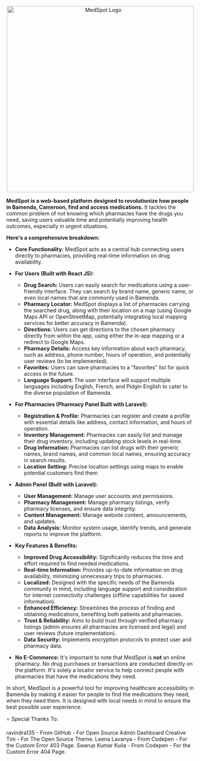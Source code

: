 <p align="center"><img src="logo.png" alt="MedSpot Logo" width="500"></p>

**MedSpot is a web-based platform designed to revolutionize how people in Bamenda, Cameroon, find and access medications.** It tackles the common problem of not knowing which pharmacies have the drugs you need, saving users valuable time and potentially improving health outcomes, especially in urgent situations.

**Here's a comprehensive breakdown:**

*   **Core Functionality:** MedSpot acts as a central hub connecting users directly to pharmacies, providing real-time information on drug availability.

*   **For Users (Built with React JS):**

    *   **Drug Search:** Users can easily search for medications using a user-friendly interface. They can search by brand name, generic name, or even local names that are commonly used in Bamenda.
    *   **Pharmacy Locator:** MedSpot displays a list of pharmacies carrying the searched drug, along with their location on a map (using Google Maps API or OpenStreetMap, potentially integrating local mapping services for better accuracy in Bamenda).
    *   **Directions:** Users can get directions to the chosen pharmacy directly from within the app, using either the in-app mapping or a redirect to Google Maps.
    *   **Pharmacy Details:** Access key information about each pharmacy, such as address, phone number, hours of operation, and potentially user reviews (to be implemented).
    *   **Favorites:** Users can save pharmacies to a "favorites" list for quick access in the future.
    *   **Language Support:** The user interface will support multiple languages including English, French, and Pidgin English to cater to the diverse population of Bamenda.

*   **For Pharmacies (Pharmacy Panel Built with Laravel):**

    *   **Registration & Profile:** Pharmacies can register and create a profile with essential details like address, contact information, and hours of operation.
    *   **Inventory Management:** Pharmacies can easily list and manage their drug inventory, including updating stock levels in real-time.
    *   **Drug Information:** Pharmacies can list drugs with their generic names, brand names, and common local names, ensuring accuracy in search results.
    *   **Location Setting:** Precise location settings using maps to enable potential customers find them

*   **Admin Panel (Built with Laravel):**

    *   **User Management:** Manage user accounts and permissions.
    *   **Pharmacy Management:** Manage pharmacy listings, verify pharmacy licenses, and ensure data integrity.
    *   **Content Management:** Manage website content, announcements, and updates.
    *   **Data Analysis:** Monitor system usage, identify trends, and generate reports to improve the platform.

*   **Key Features & Benefits:**

    *   **Improved Drug Accessibility:** Significantly reduces the time and effort required to find needed medications.
    *   **Real-time Information:** Provides up-to-date information on drug availability, minimizing unnecessary trips to pharmacies.
    *   **Localized:** Designed with the specific needs of the Bamenda community in mind, including language support and consideration for internet connectivity challenges (offline capabilities for saved information).
    *   **Enhanced Efficiency:** Streamlines the process of finding and obtaining medications, benefiting both patients and pharmacies.
    *   **Trust & Reliability:** Aims to build trust through verified pharmacy listings (admin ensures all pharmacies are licensed and legal) and user reviews (future implementation).
    *   **Data Security:** Implements encryption protocols to protect user and pharmacy data.

*   **No E-Commerce:** It's important to note that MedSpot is **not** an online pharmacy. No drug purchases or transactions are conducted directly on the platform. It's solely a locator service to help connect people with pharmacies that have the medications they need.

In short, MedSpot is a powerful tool for improving healthcare accessibility in Bamenda by making it easier for people to find the medications they need, when they need them. It is designed with local needs in mind to ensure the best possible user experience.


⭐ Special Thanks To:

ravindra135 - From GitHub - For Open Source Admin Dashboard
Creative Tim - For The Open Source Theme.
Leena Lavanya - From Codepen - For the Custom Error 403 Page.
Swarup Kumar Kuila - From Codepen - For the Custom Error 404 Page.
